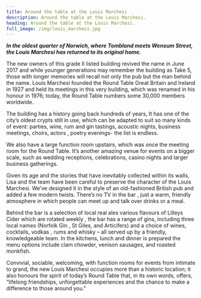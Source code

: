 ```yaml
---
title: Around the table at the Louis Marchesi
description: Around the table at the Louis Marchesi.
heading: Around the table at the Louis Marchesi.
full_image: /img/louis_marchesi.jpg
---
```

_**In the oldest quarter of Norwich, where Tombland meets Wensum Street, the Louis Marchesi has returned to its original home.**_

The new owners of this grade II listed building revived the name in June 2017 and while younger generations may remember the building as Take 5, those with longer memories will recall not only the pub but the man behind the name. Louis Marchesi founded the Round Table Great Britain and Ireland in 1927 and held its meetings in this very building, which was renamed in his honour in 1976; today, the Round Table numbers some 30,000 members worldwide.  

The building has a history going back hundreds of years, It has one of the city’s oldest crypts still in use, which can be adapted to suit so many kinds of event: parties, wine, rum and gin tastings, acoustic nights, business meetings, choirs, actors , poetry evenings- the list is endless.

We also have a large function room upstairs, which was once the meeting room for the Round Table. It’s another amazing venue for events on a bigger scale, such as wedding receptions, celebrations, casino nights  and larger business gatherings. 

Given its age and the stories that have inevitably collected within its walls, Lisa and the team have been careful to preserve the character of the Louis Marchesi. We’ve designed it in the style of an old-fashioned British pub and added a few modern twists. There’s no TV in the bar ,  just a warm, friendly atmosphere in which people can meet up and talk over drinks or a meal.

Behind the bar is a selection of local real ales  various flavours of Lilleys Cider which are rotated weekly , the bar has a range of gins, including three local names (Norfolk Gin , St Giles, and Articifers) and a choice of wines, cocktails, vodkas , rums and whisky – all served up by a friendly, knowledgeable team. In the kitchens, lunch and dinner is prepared the menu options include clam chowder, venison sausages, and roasted monkfish. 

Convivial, sociable, welcoming, with function rooms for events from intimate to grand, the new Louis Marchesi occupies more than a historic location; it also honours the spirit of today’s Round Table that, in its own words, offers, “lifelong friendships, unforgettable experiences and the chance to make a difference to those around you."
